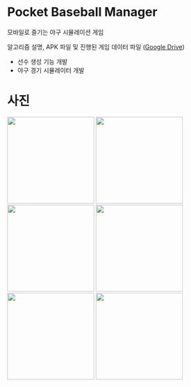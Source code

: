 # Pocket Baseball Manager

모바일로 즐기는 야구 시뮬레이션 게임

알고리즘 설명, APK 파일 및 진행된 게임 데이터 파일
([Google Drive](https://drive.google.com/drive/u/0/folders/1gVIA58PWlRc5-AKrOwZQaq0xuyyDBBwq))

- 선수 생성 기능 개발
- 야구 경기 시뮬레이터 개발

# 사진

<img src="https://img1.daumcdn.net/thumb/R1280x0/?scode=mtistory2&fname=https%3A%2F%2Fblog.kakaocdn.net%2Fdn%2FEx0kz%2FbtrFwv0NEEu%2FTQw2Sksmk98z1LZ0Tx11lK%2Fimg.jpg" width="200"/>

<img src="https://img1.daumcdn.net/thumb/R1280x0/?scode=mtistory2&fname=https%3A%2F%2Fblog.kakaocdn.net%2Fdn%2FdqvnbB%2FbtrFyQwoTwk%2FwQQ72AT5Msdx8Jn48o8AyK%2Fimg.jpg" width="200"/>

<img src="https://img1.daumcdn.net/thumb/R1280x0/?scode=mtistory2&fname=https%3A%2F%2Fblog.kakaocdn.net%2Fdn%2FvZg9y%2FbtrFv0sDyVS%2FimloQKYzF9ezl57sNaQGxk%2Fimg.jpg" width="200"/>

<img src="https://img1.daumcdn.net/thumb/R1280x0/?scode=mtistory2&fname=https%3A%2F%2Fblog.kakaocdn.net%2Fdn%2FvxLKC%2FbtrFt1lLuTc%2FZKRY5cZpFJgOCJFh9Sc0nk%2Fimg.jpg" width="200"/>

<img src="https://img1.daumcdn.net/thumb/R1280x0/?scode=mtistory2&fname=https%3A%2F%2Fblog.kakaocdn.net%2Fdn%2Fvn0cL%2FbtrFvrEDM17%2FFinS4vaMgArmUrffxkmvq0%2Fimg.jpg" width="200"/>

<img src="https://img1.daumcdn.net/thumb/R1280x0/?scode=mtistory2&fname=https%3A%2F%2Fblog.kakaocdn.net%2Fdn%2F27sA0%2FbtrFxjy2tL6%2FrWH3jnGkg6266wUELVWQP1%2Fimg.jpg" width="200"/>
